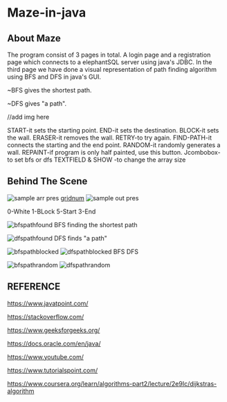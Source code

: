# Maze-in-java


## About Maze


The program consist of 3 pages in total. A login page and a registration page which connects to a elephantSQL server using java's JDBC. In the third page we have done a visual representation of path finding algorithm using BFS and DFS in java's GUI.​

~BFS gives the shortest path.

~DFS gives "a path".


//add img here

START-it sets the starting point.
END-it sets the destination.
BLOCK-it sets the wall.
ERASER-it removes the wall.
RETRY-to try again.
FIND-PATH-it connects the starting and the end point.
RANDOM-it randomly generates a wall.
REPAINT-if program is only half painted, use this button.
Jcombobox- to set bfs or dfs
TEXTFIELD & SHOW -to change the array size


## Behind The Scene


![sample arr pres](Maze%20in%20java/img/sample%20arr%20pres.png)  [gridnum](Maze%20in%20java/img/gridnum.png) ![sample out pres](Maze%20in%20java/img/sample%20out%20pres.png)

0-White 1-BLock
5-Start 3-End

![bfspathfound](Maze%20in%20java/img/pathfound.png)
BFS finding the shortest path

![dfspathfound](Maze%20in%20java/img/dfspath.png)
DFS finds "a path"

![bfspathblocked](Maze%20in%20java/img/bfspathblocked.png)  ![dfspathblocked](Maze%20in%20java/img/dfspathblocked.png)
BFS                      DFS

![bfspathrandom](Maze%20in%20java/img/bfspathrandom.png)  ![dfspathrandom](Maze%20in%20java/img/dfspathrandom.png)



## REFERENCE


https://www.javatpoint.com/

https://stackoverflow.com/

https://www.geeksforgeeks.org/

https://docs.oracle.com/en/java/

https://www.youtube.com/

https://www.tutorialspoint.com/

https://www.coursera.org/learn/algorithms-part2/lecture/2e9Ic/dijkstras-algorithm
